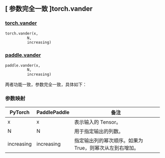 ## [ 参数完全一致 ]torch.vander

### [torch.vander](https://pytorch.org/docs/stable/generated/torch.vander.html?highlight=vander#torch.vander)

```python
torch.vander(x,
          N,
          increasing)
```

### [paddle.vander](https://www.paddlepaddle.org.cn/documentation/docs/zh/develop/api/paddle/vander_cn.html#vander)

```python
paddle.vander(x,
          N,
          increasing)
```

两者功能一致，参数完全一致，具体如下：

### 参数映射
| PyTorch       | PaddlePaddle | 备注                                                   |
| ------------- | ------------ | ------------------------------------------------------ |
| x          | x          | 表示输入的 Tensor。                      |
| N          | N         | 用于指定输出的列数。             |
| increasing        | increasing |  指定输出列的幂次顺序。如果为 True，则幂次从左到右增加。 |

